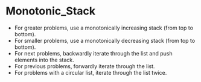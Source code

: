 # Monotonic_Stack

- For greater problems, use a monotonically increasing stack (from top to bottom).
- For smaller problems, use a monotonically decreasing stack (from top to bottom).
- For next problems, backwardly iterate through the list and push elements into the stack.
- For previous problems, forwardly iterate through the list.
- For problems with a circular list, iterate through the list twice.
